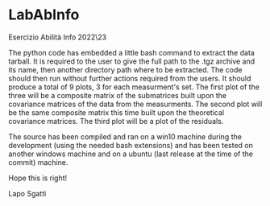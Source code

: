 # LabAbInfo
Esercizio Abilità Info 2022\23

 The python code has embedded a little bash command to extract the data tarball. It is required to the user to give the full path to the .tgz archive and its name, then another directory path where to be extracted.
The code should then run without further actions required from the users.
It should produce a total of 9 plots, 3 for each measurment's set.
The first plot of the three will be a composite matrix of the submatrices built upon the covariance matrices of the data from the measurments.
The second plot will be the same composite matrix this time built upon the theoretical covariance matrices.
The third plot will be a plot of the residuals.

The source has been compiled and ran on a win10 machine during the development (using the needed bash extensions) and has been tested on another windows machine and on a ubuntu (last release at the time of the commit) machine.

 Hope this is right!





   Lapo Sgatti
